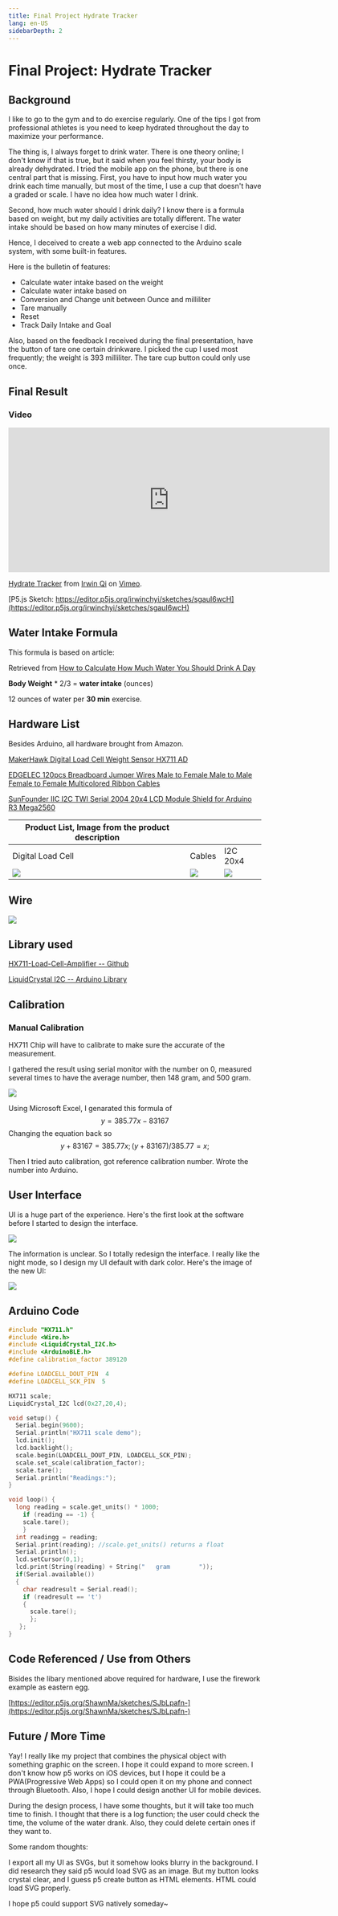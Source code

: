 ```yaml
---
title: Final Project Hydrate Tracker
lang: en-US
sidebarDepth: 2
---
```


# Final Project: Hydrate Tracker 

## Background

I like to go to the gym and to do exercise regularly. One of the tips I got from professional athletes is you need to keep hydrated throughout the day to maximize your performance.  

The thing is, I always forget to drink water. There is one theory online; I don't know if that is true, but it said when you feel thirsty, your body is already dehydrated. I tried the mobile app on the phone, but there is one central part that is missing. First, you have to input how much water you drink each time manually, but most of the time, I use a cup that doesn't have a graded or scale. I have no idea how much water I drink. 

Second, how much water should I drink daily? I know there is a formula based on weight, but my daily activities are totally different. The water intake should be based on how many minutes of exercise I did.

Hence, I deceived to create a web app connected to the Arduino scale system, with some built-in features. 

Here is the bulletin of features: 

- Calculate water intake based on the weight 
- Calculate water intake based on 
- Conversion and Change unit between Ounce and milliliter 
- Tare manually 
- Reset 
- Track Daily Intake and Goal

Also, based on the feedback I received during the final presentation, have the button of tare one certain drinkware. I picked the cup I used most frequently; the weight is 393 milliliter. The tare cup button could only use once. 



## Final Result

### Video

<iframe src="https://player.vimeo.com/video/491512693" width="640" height="288" frameborder="0" allow="autoplay; fullscreen" allowfullscreen></iframe>
<p><a href="https://vimeo.com/491512693">Hydrate Tracker</a> from <a href="https://vimeo.com/user66884124">Irwin Qi</a> on <a href="https://vimeo.com">Vimeo</a>.</p>



[P5.js Sketch: https://editor.p5js.org/irwinchyi/sketches/sgauI6wcH](https://editor.p5js.org/irwinchyi/sketches/sgauI6wcH)

## Water Intake Formula

This formula is based on article: 

 Retrieved from [How to Calculate How Much Water You Should Drink A Day](https://www.slenderkitchen.com/article/how-to-calculate-how-much-water-you-should-drink-a-day)

**Body Weight** * 2/3 = **water intake** (ounces)

12 ounces of water per **30 min** exercise. 



## Hardware List

Besides Arduino, all hardware brought from Amazon. 

[MakerHawk Digital Load Cell Weight Sensor HX711 AD](https://www.amazon.com/gp/product/B07GQPV6C4/ref=ppx_yo_dt_b_asin_title_o03_s00?ie=UTF8&psc=1)

[EDGELEC 120pcs Breadboard Jumper Wires Male to Female Male to Male Female to Female Multicolored Ribbon Cables](https://www.amazon.com/gp/product/B07GD2BWPY/ref=ppx_yo_dt_b_asin_title_o06_s00?ie=UTF8&psc=1)

[SunFounder IIC I2C TWI Serial 2004 20x4 LCD Module Shield for Arduino R3 Mega2560](https://www.amazon.com/gp/product/B01GPUMP9C/ref=ppx_yo_dt_b_asin_title_o07_s00?ie=UTF8&psc=1)

| Product List, Image from the product description             |                                                              |                                                              |
| ------------------------------------------------------------ | ------------------------------------------------------------ | ------------------------------------------------------------ |
| Digital Load Cell                                            | Cables                                                       | I2C 20x4                                                     |
| ![](https://raw.githubusercontent.com/irwinchyi/imgbed/master/img/20201216004127.png) | ![](https://raw.githubusercontent.com/irwinchyi/imgbed/master/img/20201216004058.png) | ![](https://raw.githubusercontent.com/irwinchyi/imgbed/master/img/20201216003958.png) |



## Wire

![](https://raw.githubusercontent.com/irwinchyi/imgbed/master/img/Untitled%20Sketch_bb.jpg)





## Library used

[HX711-Load-Cell-Amplifier -- Github](https://github.com/sparkfun/HX711-Load-Cell-Amplifier)

[LiquidCrystal I2C -- Arduino Library](https://www.arduinolibraries.info/libraries/liquid-crystal-i2-c)



## Calibration

### Manual Calibration

HX711 Chip will have to calibrate to make sure the accurate of the measurement. 

I gathered the result using serial monitor with the number on 0, measured several times to have the average number, then 148 gram, and 500 gram. 

![](https://raw.githubusercontent.com/irwinchyi/imgbed/master/img/20201202132642.png)

Using Microsoft Excel, I genarated this formula of 
$$
y = 385.77x - 83167
$$
Changing the equation back so 
$$
y + 83167 = 385.77x;
(y + 83167)/385.77 = x;
$$

Then I tried auto calibration, got reference calibration number. Wrote the number into Arduino. 



## User Interface

UI is a huge part of the experience. Here's the first look at the software before I started to design the interface. 

![](https://raw.githubusercontent.com/irwinchyi/imgbed/master/img/20201216004314.png)

The information is unclear. So I totally redesign the interface. I really like the night mode, so I design my UI default with dark color. 
Here's the image of the new UI:

![](https://raw.githubusercontent.com/irwinchyi/imgbed/master/img/20201216005331.png)



## Arduino Code

```c++
#include "HX711.h"
#include <Wire.h> 
#include <LiquidCrystal_I2C.h>
#include <ArduinoBLE.h>
#define calibration_factor 389120

#define LOADCELL_DOUT_PIN  4
#define LOADCELL_SCK_PIN  5

HX711 scale;
LiquidCrystal_I2C lcd(0x27,20,4);

void setup() {
  Serial.begin(9600);
  Serial.println("HX711 scale demo");
  lcd.init();
  lcd.backlight();
  scale.begin(LOADCELL_DOUT_PIN, LOADCELL_SCK_PIN);
  scale.set_scale(calibration_factor); 
  scale.tare();	
  Serial.println("Readings:");
}

void loop() {
  long reading = scale.get_units() * 1000;
    if (reading == -1) {
    scale.tare();  
    }
  int readingg = reading;
  Serial.print(reading); //scale.get_units() returns a float
  Serial.println(); 
  lcd.setCursor(0,1);
  lcd.print(String(reading) + String("   gram        "));
  if(Serial.available())
  {
    char readresult = Serial.read();
    if (readresult == 't')
    {
      scale.tare();
      };
   };
}
```



## Code Referenced / Use from Others

Bisides the libary mentioned above required for hardware, I use the firework example as eastern egg.

[https://editor.p5js.org/ShawnMa/sketches/SJbLpafn-](https://editor.p5js.org/ShawnMa/sketches/SJbLpafn-)



## Future / More Time

Yay! I really like my project that combines the physical object with something graphic on the screen. I hope it could expand to more screen. I don't know how p5 works on iOS devices, but I hope it could be a PWA(Progressive Web Apps) so I could open it on my phone and connect through Bluetooth. 
Also, I hope I could design another UI for mobile devices. 

During the design process, I have some thoughts, but it will take too much time to finish. I thought that there is a log function; the user could check the time, the volume of the water drank. Also, they could delete certain ones if they want to. 

Some random thoughts: 

I export all my UI as SVGs, but it somehow looks blurry in the background. I did research they said p5 would load SVG as an image. But my button looks crystal clear, and I guess p5 create button as HTML elements. HTML could load SVG properly. 

I hope p5 could support SVG natively someday~